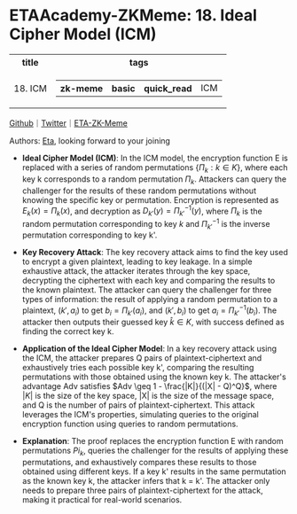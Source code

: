 # ETAAcademy-ZKMeme: 18. Ideal Cipher Model (ICM)

<table>
  <tr>
    <th>title</th>
    <th>tags</th>
  </tr>
  <tr>
    <td>18. ICM</td>
    <td>
      <table>
        <tr>
          <th>zk-meme</th>
          <th>basic</th>
          <th>quick_read</th>
          <td>ICM</td>
        </tr>
      </table>
    </td>
  </tr>
</table>

[Github](https://github.com/ETAAcademy)｜[Twitter](https://twitter.com/ETAAcademy)｜[ETA-ZK-Meme](https://github.com/ETAAcademy/ETAAcademy-ZK-Meme)

Authors: [Eta](https://twitter.com/pwhattie), looking forward to your joining

- **Ideal Cipher Model (ICM)**: In the ICM model, the encryption function E is replaced with a series of random permutations $\{\Pi_k: k \in K\}$, where each key k corresponds to a random permutation $\Pi_k$. Attackers can query the challenger for the results of these random permutations without knowing the specific key or permutation. Encryption is represented as $E_k(x) = \Pi_k(x)$, and decryption as $D_{k'}(y) = \Pi_{k'}^{-1}(y)$, where $\Pi_k$ is the random permutation corresponding to key $k$ and $\Pi_{k'}^{-1}$ is the inverse permutation corresponding to key k'.

- **Key Recovery Attack**: The key recovery attack aims to find the key used to encrypt a given plaintext, leading to key leakage. In a simple exhaustive attack, the attacker iterates through the key space, decrypting the ciphertext with each key and comparing the results to the known plaintext. The attacker can query the challenger for three types of information: the result of applying a random permutation to a plaintext, $(k', a_i)$ to get $b_i = \Pi_{k'}(a_i)$, and $(k', b_i)$  to get $a_i = \Pi_{k'}^{-1}(b_i)$. The attacker then outputs their guessed key $\hat{k} \in K$, with success defined as finding the correct key k.

- **Application of the Ideal Cipher Model**: In a key recovery attack using the ICM, the attacker prepares Q pairs of plaintext-ciphertext and exhaustively tries each possible key k', comparing the resulting permutations with those obtained using the known key k. The attacker's advantage Adv satisfies $Adv \geq 1 - \frac{|K|}{(|X| - Q)^Q}$, where $|K|$ is the size of the key space, |X| is the size of the message space, and Q is the number of pairs of plaintext-ciphertext. This attack leverages the ICM's properties, simulating queries to the original encryption function using queries to random permutations.

- **Explanation**: The proof replaces the encryption function E with random permutations $Pi_k$, queries the challenger for the results of applying these permutations, and exhaustively compares these results to those obtained using different keys. If a key k' results in the same permutation as the known key k, the attacker infers that k = k'. The attacker only needs to prepare three pairs of plaintext-ciphertext for the attack, making it practical for real-world scenarios.
